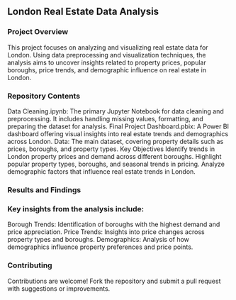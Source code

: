 ## London Real Estate Data Analysis
### Project Overview
This project focuses on analyzing and visualizing real estate data for London.
Using data preprocessing and visualization techniques, the analysis aims to uncover insights related to property prices, popular boroughs, price trends, and demographic influence on real estate in London.

### Repository Contents
Data Cleaning.ipynb: The primary Jupyter Notebook for data cleaning and preprocessing. It includes handling missing values, formatting, and preparing the dataset for analysis.
Final Project Dashboard.pbix: A Power BI dashboard offering visual insights into real estate trends and demographics across London.
Data: The main dataset, covering property details such as prices, boroughs, and property types.
Key Objectives
Identify trends in London property prices and demand across different boroughs.
Highlight popular property types, boroughs, and seasonal trends in pricing.
Analyze demographic factors that influence real estate trends in London.
### Results and Findings
### Key insights from the analysis include:

Borough Trends: Identification of boroughs with the highest demand and price appreciation.
Price Trends: Insights into price changes across property types and boroughs.
Demographics: Analysis of how demographics influence property preferences and price points.
### Contributing
Contributions are welcome! Fork the repository and submit a pull request with suggestions or improvements.
